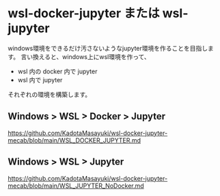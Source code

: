 # wsl-docker-jupyter または wsl-jupyter

windows環境をできるだけ汚さないようなjupyter環境を作ることを目指します。
言い換えると、windows上にwsl環境を作って、

- wsl 内の docker 内で jupyter
- wsl 内で jupyter

それぞれの環境を構築します。

## Windows > WSL > Docker > Jupyter

https://github.com/KadotaMasayuki/wsl-docker-jupyter-mecab/blob/main/WSL_DOCKER_JUPYTER.md

## Windows > WSL > Jupyter

https://github.com/KadotaMasayuki/wsl-docker-jupyter-mecab/blob/main/WSL_JUPYTER_NoDocker.md

